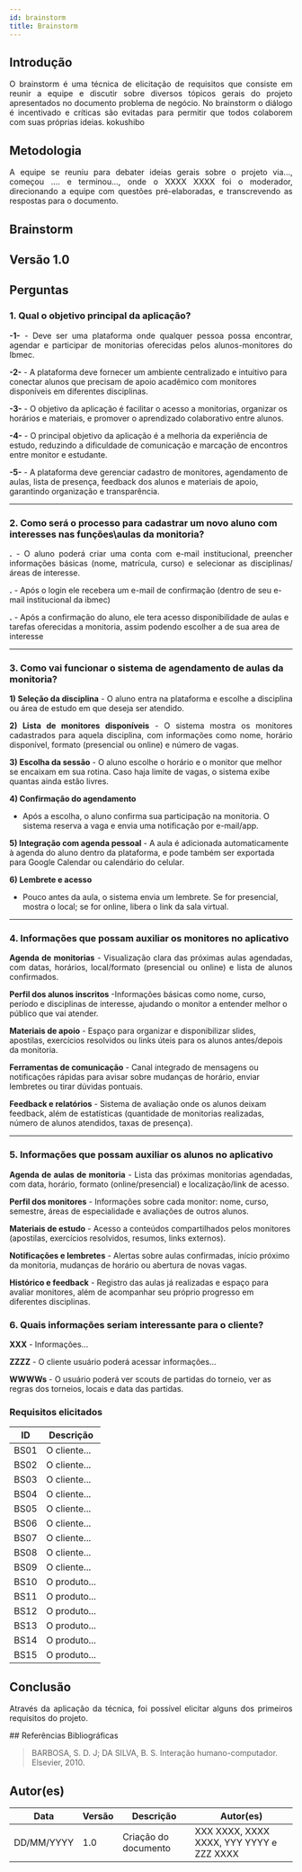 ```yaml
---
id: brainstorm
title: Brainstorm
---
```

 
## Introdução
<p align = "justify">
O brainstorm é uma técnica de elicitação de requisitos que consiste em reunir a equipe e discutir sobre diversos tópicos gerais do projeto apresentados no documento problema de negócio. No brainstorm o diálogo é incentivado e críticas são evitadas para permitir que todos colaborem com suas próprias ideias. kokushibo
</p>
 
## Metodologia
<p align = "justify">
A equipe se reuniu para debater ideias gerais sobre o projeto via..., começou .... e terminou..., onde o XXXX XXXX foi o moderador, direcionando a equipe com questões pré-elaboradas, e transcrevendo as respostas para o documento.
</p>
 
## Brainstorm
 
## Versão 1.0
 
## Perguntas
 
### 1. Qual o objetivo principal da aplicação?
 
<p align = "justify">
<b>-1-</b> -  Deve ser uma plataforma onde qualquer pessoa possa encontrar, agendar e participar de monitorias oferecidas pelos alunos-monitores do Ibmec.
</p>
 
<b>-2-</b> - A plataforma deve fornecer um ambiente centralizado e intuitivo para conectar alunos que precisam de apoio acadêmico com monitores disponíveis em diferentes disciplinas.
 
<b>-3-</b> - O objetivo da aplicação é facilitar o acesso a monitorias, organizar os horários e materiais, e promover o aprendizado colaborativo entre alunos.
 
<b>-4-</b> - O principal objetivo da aplicação é a melhoria da experiência de estudo, reduzindo a dificuldade de comunicação e marcação de encontros entre monitor e estudante.
 
<b>-5-</b> - A plataforma deve gerenciar cadastro de monitores, agendamento de aulas, lista de presença, feedback dos alunos e materiais de apoio, garantindo organização e transparência.
</p>
 
---
 
### 2. Como será o processo para cadastrar um novo aluno com interesses nas funções\aulas da monitoria?
 
<p align = "justify">
<b>.</b> - O aluno poderá criar uma conta com e-mail institucional, preencher informações básicas (nome, matrícula, curso) e selecionar as disciplinas/áreas de interesse.
 
<b>.</b> - Após o login ele recebera um e-mail de confirmação (dentro de seu e-mail institucional da ibmec)
 
<b>.</b> - Após a confirmação do aluno, ele tera acesso disponibilidade de aulas e tarefas oferecidas a monitoria, assim podendo escolher a de sua area de interesse

 

 
---
 
### 3. Como vai funcionar o sistema de agendamento de aulas da monitoria?
 
<p align = "justify">
<b>1) Seleção da disciplina</b> 
- O aluno entra na plataforma e escolhe a disciplina ou área de estudo em que deseja ser atendido.
</p>
 
<p align = "justify">
<b>2) Lista de monitores disponíveis</b>
- O sistema mostra os monitores cadastrados para aquela disciplina, com informações como nome, horário disponível, formato (presencial ou online) e número de vagas.
</p>
<p>
<b>3) Escolha da sessão</b> 
- O aluno escolhe o horário e o monitor que melhor se encaixam em sua rotina. Caso haja limite de vagas, o sistema exibe quantas ainda estão livres.
 
<b>4) Confirmação do agendamento</b> 
- Após a escolha, o aluno confirma sua participação na monitoria. O sistema reserva a vaga e envia uma notificação por e-mail/app.
</p>
<p>
<b>5) Integração com agenda pessoal</b>
- A aula é adicionada automaticamente à agenda do aluno dentro da plataforma, e pode também ser exportada para Google Calendar ou calendário do celular.

<b>6) Lembrete e acesso</b>
- Pouco antes da aula, o sistema envia um lembrete. Se for presencial, mostra o local; se for online, libera o link da sala virtual.
</p>

 
---
 
### 4. Informações que possam auxiliar os monitores no aplicativo

<p align = "justify">
<b>Agenda de monitorias</b> - Visualização clara das próximas aulas agendadas, com datas, horários, local/formato (presencial ou online) e lista de alunos confirmados.
 
<b>Perfil dos alunos inscritos</b> -Informações básicas como nome, curso, período e disciplinas de interesse, ajudando o monitor a entender melhor o público que vai atender.
 
<b>Materiais de apoio</b> - Espaço para organizar e disponibilizar slides, apostilas, exercícios resolvidos ou links úteis para os alunos antes/depois da monitoria.

<b>Ferramentas de comunicação</b> - Canal integrado de mensagens ou notificações rápidas para avisar sobre mudanças de horário, enviar lembretes ou tirar dúvidas pontuais.

<b>Feedback e relatórios</b> - Sistema de avaliação onde os alunos deixam feedback, além de estatísticas (quantidade de monitorias realizadas, número de alunos atendidos, taxas de presença).


---
 
### 5. Informações que possam auxiliar os alunos no aplicativo
<p align = "justify">
<b>Agenda de aulas de monitoria</b> - Lista das próximas monitorias agendadas, com data, horário, formato (online/presencial) e localização/link de acesso.

 
 <b>Perfil dos monitores</b> - Informações sobre cada monitor: nome, curso, semestre, áreas de especialidade e avaliações de outros alunos.

 
 <b>Materiais de estudo</b> - Acesso a conteúdos compartilhados pelos monitores (apostilas, exercícios resolvidos, resumos, links externos).

 
 <b>Notificações e lembretes</b> - Alertas sobre aulas confirmadas, início próximo da monitoria, mudanças de horário ou abertura de novas vagas.

 
 <b>Histórico e feedback</b> - Registro das aulas já realizadas e espaço para avaliar monitores, além de acompanhar seu próprio progresso em diferentes disciplinas.
</p>
 
### 6. Quais informações seriam interessante para o cliente?
<p align = "justify">
   <b>XXX</b> - Informações...
   
   <b>ZZZZ</b> - O cliente usuário poderá acessar informações...

   <b>WWWWs</b> - O usuário poderá ver scouts de partidas do torneio, ver as regras dos torneios, locais e data das partidas.
   
</p>
 
### Requisitos elicitados
 
|ID|Descrição|
|----|-------------|
|BS01| O cliente...|
|BS02| O cliente...|
|BS03| O cliente...|
|BS04| O cliente...|
|BS05| O cliente...|
|BS06| O cliente...|
|BS07| O cliente...|
|BS08| O cliente...|
|BS09| O cliente...|
|BS10| O produto...|
|BS11| O produto...|
|BS12| O produto...|
|BS13| O produto...|
|BS14| O produto...|
|BS15| O produto...|
 
## Conclusão
<p align = "justify">
Através da aplicação da técnica, foi possível elicitar alguns dos primeiros requisitos do projeto.
</p>
## Referências Bibliográficas
 
> BARBOSA, S. D. J; DA SILVA, B. S. Interação humano-computador. Elsevier, 2010.
 
 
## Autor(es)
| Data | Versão | Descrição | Autor(es) |
| -- | -- | -- | -- |
| DD/MM/YYYY | 1.0 | Criação do documento | XXX XXXX, XXXX XXXX, YYY YYYY e ZZZ XXXX |
















